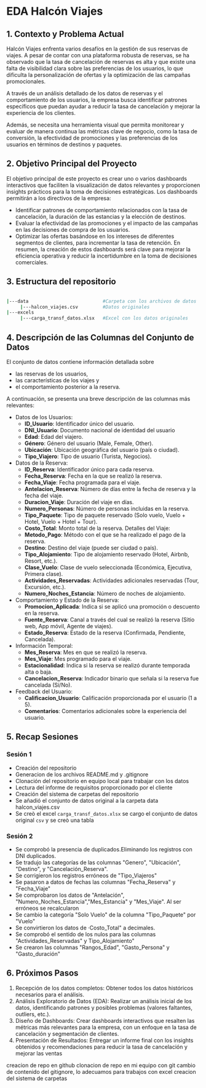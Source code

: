 # EDA Halcón Viajes

## 1. Contexto y Problema Actual

Halcón Viajes enfrenta varios desafíos en la gestión de sus reservas de viajes. A pesar de contar con una plataforma robusta de reservas, se ha observado que la tasa de cancelación de reservas es alta y que existe una falta de visibilidad clara sobre las preferencias de los usuarios, lo que dificulta la personalización de ofertas y la optimización de las campañas promocionales.

A través de un análisis detallado de los datos de reservas y el comportamiento de los usuarios, la empresa busca identificar patrones específicos que puedan ayudar a reducir la tasa de cancelación y mejorar la experiencia de los clientes.

Además, se necesita una herramienta visual que permita monitorear y evaluar de manera continua las métricas clave de negocio, como la tasa de conversión, la efectividad de promociones y las preferencias de los usuarios en términos de destinos y paquetes.

## 2. Objetivo Principal del Proyecto

El objetivo principal de este proyecto es crear uno o varios dashboards interactivos que faciliten la visualización de datos relevantes y proporcionen insights prácticos para la toma de decisiones estratégicas. Los dashboards permitirán a los directivos de la empresa:

- Identificar patrones de comportamiento relacionados con la tasa de cancelación, la duración de las estancias y la elección de destinos.
- Evaluar la efectividad de las promociones y el impacto de las campañas en las decisiones de compra de los usuarios.
- Optimizar las ofertas basándose en los intereses de diferentes segmentos de clientes, para incrementar la tasa de retención.
  En resumen, la creación de estos dashboards será clave para mejorar la eficiencia operativa y reducir la incertidumbre en la toma de decisiones comerciales.

## 3. Estructura del repositorio

```bash

|---data                           #Carpeta con los archivos de datos
     |---halcon_viajes.csv         #Datos originales
|---excels
     |---carga_transf_datos.xlsx   #Excel con los datos originales
```

## 4. Descripción de las Columnas del Conjunto de Datos

El conjunto de datos contiene información detallada sobre

- las reservas de los usuarios,
- las características de los viajes y
- el comportamiento posterior a la reserva.

A continuación, se presenta una breve descripción de las columnas más relevantes:

- Datos de los Usuarios:
  - **ID_Usuario**: Identificador único del usuario.
  - **DNI_Usuario**: Documento nacional de identidad del usuario
  - **Edad**: Edad del viajero.
  - **Género**: Género del usuario (Male, Female, Other).
  - **Ubicación**: Ubicación geográfica del usuario (país o ciudad).
  - **Tipo_Viajero**: Tipo de usuario (Turista, Negocios).
- Datos de la Reserva:
  - **ID_Reserva**: Identificador único para cada reserva.
  - **Fecha_Reserva**: Fecha en la que se realizó la reserva.
  - **Fecha_Viaje**: Fecha programada para el viaje.
  - **Antelacion_Reserva**: Número de días entre la fecha de reserva y la fecha del viaje.
  - **Duracion_Viaje**: Duración del viaje en días.
  - **Numero_Personas**: Número de personas incluidas en la reserva.
  - **Tipo_Paquete**: Tipo de paquete reservado (Solo vuelo, Vuelo + Hotel, Vuelo + Hotel + Tour).
  - **Costo_Total**: Monto total de la reserva.
    Detalles del Viaje:
  - **Metodo_Pago**: Método con el que se ha realizado el pago de la reserva.
  - **Destino**: Destino del viaje (puede ser ciudad o país).
  - **Tipo_Alojamiento**: Tipo de alojamiento reservado (Hotel, Airbnb, Resort, etc.).
  - **Clase_Vuelo**: Clase de vuelo seleccionada (Económica, Ejecutiva, Primera clase).
  - **Actividades_Reservadas**: Actividades adicionales reservadas (Tour, Excursión, etc.).
  - **Numero_Noches_Estancia**: Número de noches de alojamiento.
- Comportamiento y Estado de la Reserva:
  - **Promocion_Aplicada**: Indica si se aplicó una promoción o descuento en la reserva.
  - **Fuente_Reserva**: Canal a través del cual se realizó la reserva (Sitio web, App móvil, Agente de viajes).
  - **Estado_Reserva**: Estado de la reserva (Confirmada, Pendiente, Cancelada).
- Información Temporal:
  - **Mes_Reserva**: Mes en que se realizó la reserva.
  - **Mes_Viaje**: Mes programado para el viaje.
  - **Estacionalidad**: Indica si la reserva se realizó durante temporada alta o baja.
  - **Cancelacion_Reserva**: Indicador binario que señala si la reserva fue cancelada (Sí/No).
- Feedback del Usuario:
  - **Calificacion_Usuario**: Calificación proporcionada por el usuario (1 a 5).
  - **Comentarios**: Comentarios adicionales sobre la experiencia del usuario.

## 5. Recap Sesiones

### Sesión 1

- Creación del repositorio
- Generacion de los archivos README.md y .gitignore
- Clonación del repositorio en equipo local para trabajar con los datos
- Lectura del informe de requisitos proporcionado por el cliente
- Creación del sistema de carpetas del repositorio
- Se añadió el conjunto de datos original a la carpeta data halcon_viajes.csv
- Se creò el excel `carga_transf_datos.xlsx` se cargo el conjunto de datos original `csv` y se creò una tabla

### Sesión 2
-  Se comprobó la presencia de duplicados.Eliminando los registros con DNI duplicados.
-  Se tradujo las categorías de las columnas "Genero", "Ubicación", "Destino",  y "Cancelación_Reserva".
- Se corrigieron los registros erróneos de "Tipo_Viajeros"
- Se pasaron a datos de fechas las columnas "Fecha_Reserva" y "Fecha_Viaje"
- Se comprobaron los datos de "Antelación", "Numero_Noches_Estancia","Mes_Estancia" y "Mes_Viaje". Al ser erróneos se recalcularon
- Se cambio la categoría "Solo Vuelo" de la columna "Tipo_Paquete" por "Vuelo"
- Se convirtieron los datos de ·Costo_Total" a decimales.
- Se comprobó el sentido de los nulos para las columnas "Actividades_Reservadas" y Tipo_Alojamiento"
- Se crearon las columnas "Rangos_Edad", "Gasto_Persona" y "Gasto_duración"


## 6. Próximos Pasos

1. Recepción de los datos completos: Obtener todos los datos históricos necesarios para el análisis.
2. Análisis Exploratorio de Datos (EDA): Realizar un análisis inicial de los datos, identificando patrones y posibles problemas (valores faltantes, outliers, etc.).
3. Diseño de Dashboards: Crear dashboards interactivos que resalten las métricas más relevantes para la empresa, con un enfoque en la tasa de cancelación y segmentación de clientes.
4. Presentación de Resultados: Entregar un informe final con los insights obtenidos y recomendaciones para reducir la tasa de cancelación y mejorar las ventas

creacion de repo en github
clonacion de repo en mi equipo con git
cambio de contenido del gitignore, lo adecuamos para trabajos con excel
creacion del sistema de carpetas
